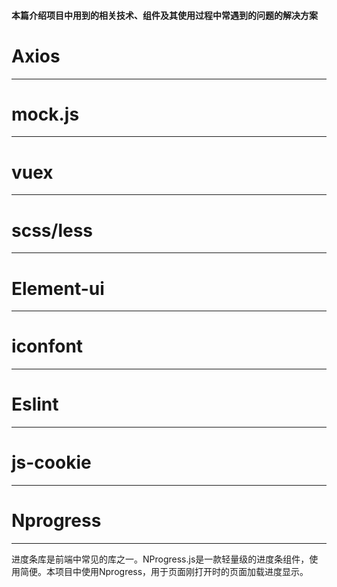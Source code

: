 #### 本篇介绍项目中用到的相关技术、组件及其使用过程中常遇到的问题的解决方案

# Axios

---

# mock.js

---

# vuex

---

# scss/less

---

# Element-ui

---

# iconfont

---

# Eslint

---

# js-cookie

---

# Nprogress

---

进度条库是前端中常见的库之一。NProgress.js是一款轻量级的进度条组件，使用简便。本项目中使用Nprogress，用于页面刚打开时的页面加载进度显示。

